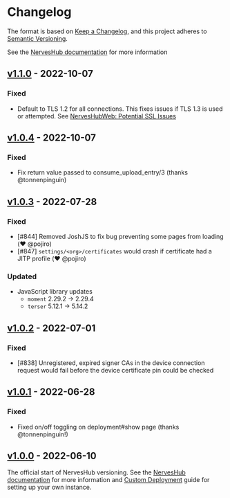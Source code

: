 # Changelog

The format is based on [Keep a Changelog](https://keepachangelog.com/en/1.0.0/),
and this project adheres to [Semantic Versioning](https://semver.org/spec/v2.0.0.html).

See the [NervesHub documentation] for more information

## [v1.1.0] - 2022-10-07

[v1.1.0]: https://github.com/nerves-hub/nerves_hub_web/releases/tag/v1.1.0

### Fixed

* Default to TLS 1.2 for all connections. This fixes issues if TLS 1.3 is
  used or attempted. See [NervesHubWeb: Potential SSL Issues](https://github.com/nerves-hub/nerves_hub_web#potential-ssl-issues)

## [v1.0.4] - 2022-10-07

[v1.0.4]: https://github.com/nerves-hub/nerves_hub_web/releases/tag/v1.0.4

### Fixed

* Fix return value passed to consume_upload_entry/3 (thanks @tonnenpinguin)

## [v1.0.3] - 2022-07-28

[v1.0.3]: https://github.com/nerves-hub/nerves_hub_web/releases/tag/v1.0.3

### Fixed

* [#844] Removed JoshJS to fix bug preventing some pages from loading (:heart: @pojiro)
* [#847] `settings/<org>/certificates` would crash if certificate had a JITP profile (:heart: @pojiro)

### Updated

* JavaScript library updates
  * `moment` 2.29.2 -> 2.29.4
  * `terser` 5.12.1 -> 5.14.2

## [v1.0.2] - 2022-07-01

[v1.0.2]: https://github.com/nerves-hub/nerves_hub_web/releases/tag/v1.0.2

### Fixed

* [#838] Unregistered, expired signer CAs in the device connection request
  would fail before the device certificate pin could be checked

## [v1.0.1] - 2022-06-28

[v1.0.1]: https://github.com/nerves-hub/nerves_hub_web/releases/tag/v1.0.1

### Fixed

* Fixed on/off toggling on deployment#show page (thanks @tonnenpinguin!)

## [v1.0.0] - 2022-06-10

[v1.0.0]: https://github.com/nerves-hub/nerves_hub_web/releases/tag/v1.0.0

The official start of NervesHub versioning. See the [NervesHub documentation]
for more information and [Custom Deployment](https://docs.nerves-hub.org/nerves-hub/custom-deployment)
guide for setting up your own instance.

[NervesHub documentation]: https://docs.nerves-hub.org
